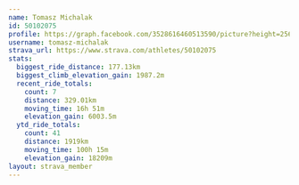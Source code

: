 ```yaml
---
name: Tomasz Michalak
id: 50102075
profile: https://graph.facebook.com/3528616460513590/picture?height=256&width=256
username: tomasz-michalak
strava_url: https://www.strava.com/athletes/50102075
stats:
  biggest_ride_distance: 177.13km
  biggest_climb_elevation_gain: 1987.2m
  recent_ride_totals:
    count: 7
    distance: 329.01km
    moving_time: 16h 51m
    elevation_gain: 6003.5m
  ytd_ride_totals:
    count: 41
    distance: 1919km
    moving_time: 100h 15m
    elevation_gain: 18209m
layout: strava_member
--- 
```

